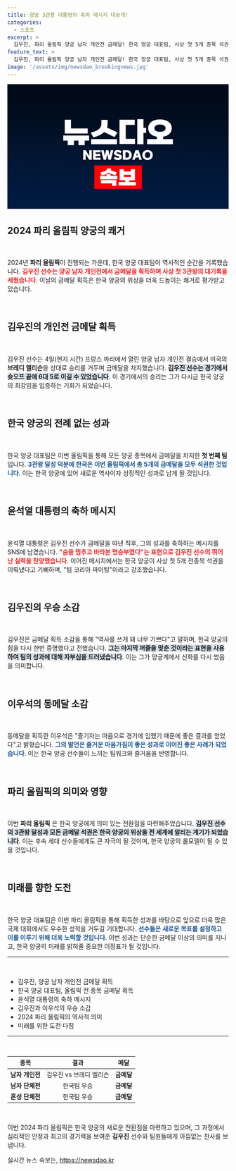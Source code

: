 ```yaml
---
title: 양궁 3관왕 대통령의 축하 메시지 대공개!
categories:
  - 스포츠
excerpt: >
  김우진, 파리 올림픽 양궁 남자 개인전 금메달! 한국 양궁 대표팀, 사상 첫 5개 종목 석권의 역사를 썼다. 우리의 최강을 증명했다는 그의 감동적인 소감을 놓치지 마세요!
feature_text: >
  김우진, 파리 올림픽 양궁 남자 개인전 금메달! 한국 양궁 대표팀, 사상 첫 5개 종목 석권의 역사를 썼다. 우리의 최강을 증명했다는 그의 감동적인 소감을 놓치지 마세요!
image: '/assets/img/newsdao_breakingnews.jpg'
---
```


<p><img src="/assets/img/newsdao_breakingnews.jpg" alt="implanttips 속보" /></p>

<h2 data-ke-size="size26">2024 파리 올림픽 양궁의 쾌거</h2>

<p data-ke-size="size16">&nbsp;</p>

<p>2024년 <b>파리 올림픽</b>이 진행되는 가운데, 한국 양궁 대표팀이 역사적인 순간을 기록했습니다. <b><span style="color: #ee2323;">김우진 선수는 양궁 남자 개인전에서 금메달을 획득하며 사상 첫 3관왕의 대기록을 세웠습니다.</span></b> 이날의 금메달 획득은 한국 양궁의 위상을 더욱 드높이는 쾌거로 평가받고 있습니다. </p>

<p data-ke-size="size16">&nbsp;</p>

<h2 data-ke-size="size26">김우진의 개인전 금메달 획득</h2>

<p data-ke-size="size16">&nbsp;</p>

<p>김우진 선수는 4일(현지 시간) 프랑스 파리에서 열린 양궁 남자 개인전 결승에서 미국의 <b>브레디 엘리슨</b>을 상대로 승리를 거두며 금메달을 차지했습니다. <b><span style="background-color: #21538527;">김우진 선수는 경기에서 슛오프 끝에 6대 5로 이길 수 있었습니다</span></b>. 이 경기에서의 승리는 그가 다시금 한국 양궁의 최강임을 입증하는 기회가 되었습니다.</p>

<p data-ke-size="size16">&nbsp;</p>

<h2 data-ke-size="size26">한국 양궁의 전례 없는 성과</h2>

<p data-ke-size="size16">&nbsp;</p>

<p>한국 양궁 대표팀은 이번 올림픽을 통해 모든 양궁 종목에서 금메달을 차지한 <b>첫 번째 팀</b>입니다. <b><span style="color: #1a5490;">3관왕 달성 덕분에 한국은 이번 올림픽에서 총 5개의 금메달을 모두 석권한 것입니다</span></b>. 이는 한국 양궁에 있어 새로운 역사이자 상징적인 성과로 남게 될 것입니다.</p>

<p data-ke-size="size16">&nbsp;</p>

<h2 data-ke-size="size26">윤석열 대통령의 축하 메시지</h2>

<p data-ke-size="size16">&nbsp;</p>

<p>윤석열 대통령은 김우진 선수가 금메달을 따낸 직후, 그의 성과를 축하하는 메시지를 SNS에 남겼습니다. <b><span style="color: #ee2323;">"숨을 멈추고 바라본 명승부였다"는 표현으로 김우진 선수의 뛰어난 실력을 찬양했습니다</span></b>. 이어진 메시지에서는 한국 양궁이 사상 첫 5개 전종목 석권을 이뤄냈다고 기뻐하며, "팀 코리아 파이팅"이라고 강조했습니다.</p>

<p data-ke-size="size16">&nbsp;</p>

<h2 data-ke-size="size26">김우진의 우승 소감</h2>

<p data-ke-size="size16">&nbsp;</p>

<p>김우진은 금메달 획득 소감을 통해 "역사를 쓰게 돼 너무 기쁘다"고 말하며, 한국 양궁의 힘을 다시 한번 증명했다고 전했습니다. <b><span style="background-color: #21538527;">그는 마지막 퍼즐을 맞춘 것이라는 표현을 사용하여 팀의 성과에 대해 자부심을 드러냈습니다</span></b>. 이는 그가 양궁계에서 신화를 다시 썼음을 의미합니다.</p>

<p data-ke-size="size16">&nbsp;</p>

<h2 data-ke-size="size26">이우석의 동메달 소감</h2>

<p data-ke-size="size16">&nbsp;</p>

<p>동메달을 획득한 이우석은 "즐기자는 마음으로 경기에 임했기 때문에 좋은 결과를 얻었다"고 밝혔습니다. <b><span style="color: #1a5490;">그의 발언은 즐거운 마음가짐이 좋은 성과로 이어진 좋은 사례가 되었습니다</span></b>. 이는 한국 양궁 선수들이 느끼는 팀워크와 즐거움을 반영합니다.</p>

<p data-ke-size="size16">&nbsp;</p>

<h2 data-ke-size="size26">파리 올림픽의 의미와 영향</h2>

<p data-ke-size="size16">&nbsp;</p>

<p>이번 <b>파리 올림픽</b> 은 한국 양궁에게 의미 있는 전환점을 마련해주었습니다. <b><span style="background-color: #21538527;">김우진 선수의 3관왕 달성과 모든 금메달 석권은 한국 양궁의 위상을 전 세계에 알리는 계기가 되었습니다</span></b>. 이는 후속 세대 선수들에게도 큰 자극이 될 것이며, 한국 양궁의 롤모델이 될 수 있을 것입니다.</p>

<p data-ke-size="size16">&nbsp;</p>

<h2 data-ke-size="size26">미래를 향한 도전</h2>

<p data-ke-size="size16">&nbsp;</p>

<p>한국 양궁 대표팀은 이번 파리 올림픽을 통해 획득한 성과를 바탕으로 앞으로 더욱 많은 국제 대회에서도 우수한 성적을 거두길 기대합니다. <b><span style="color: #1a5490;">선수들은 새로운 목표를 설정하고 이를 이루기 위해 더욱 노력할 것입니다</span></b>. 이번 성과는 단순한 금메달 이상의 의미를 지니고, 한국 양궁의 미래를 밝혀줄 중요한 이정표가 될 것입니다.</p>

<hr>

<p data-ke-size="size16">&nbsp;</p>

<ul>
  <li>김우진, 양궁 남자 개인전 금메달 획득</li>
  <li>한국 양궁 대표팀, 올림픽 전 종목 금메달 획득</li>
  <li>윤석열 대통령의 축하 메시지</li>
  <li>김우진과 이우석의 우승 소감</li>
  <li>2024 파리 올림픽의 역사적 의미</li>
  <li>미래를 위한 도전 다짐</li>
</ul>

<hr>

<p data-ke-size="size16">&nbsp;</p>

<table style="width: 100%;">
  <thead>
    <tr>
      <th style="text-align: center;"><b>종목</b></th>
      <th style="text-align: center;"><b>결과</b></th>
      <th style="text-align: center;"><b>메달</b></th>
    </tr>
  </thead>
  <tbody>
    <tr>
      <td style="text-align: center;"><b>남자 개인전</b></td>
      <td style="text-align: center;">김우진 vs 브레디 엘리슨</td>
      <td style="text-align: center;"><b>금메달</b></td>
    </tr>
    <tr>
      <td style="text-align: center;"><b>남자 단체전</b></td>
      <td style="text-align: center;">한국팀 우승</td>
      <td style="text-align: center;"><b>금메달</b></td>
    </tr>
    <tr>
      <td style="text-align: center;"><b>혼성 단체전</b></td>
      <td style="text-align: center;">한국팀 우승</td>
      <td style="text-align: center;"><b>금메달</b></td>
    </tr>
  </tbody>
</table>

<p data-ke-size="size16">&nbsp;</p>

<p>이번 2024 파리 올림픽은 한국 양궁의 새로운 전환점을 마련하고 있으며, 그 과정에서 심리적인 안정과 최고의 경기력을 보여준 <b>김우진</b> 선수와 팀원들에게 아낌없는 찬사를 보냅니다.</p>
실시간 뉴스 속보는, <a href="https://newsdao.kr" rel="dofollow">https://newsdao.kr</a>


